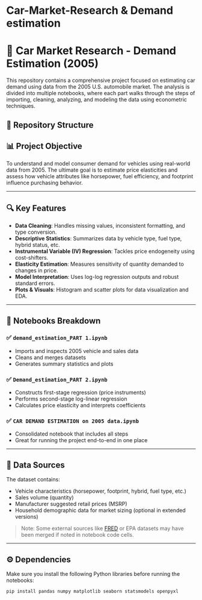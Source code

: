 # Car-Market-Research & Demand estimation
# 🚗 Car Market Research - Demand Estimation (2005)

This repository contains a comprehensive project focused on estimating car demand using data from the 2005 U.S. automobile market. The analysis is divided into multiple notebooks, where each part walks through the steps of importing, cleaning, analyzing, and modeling the data using econometric techniques.

## 📂 Repository Structure


## 📊 Project Objective

To understand and model consumer demand for vehicles using real-world data from 2005. The ultimate goal is to estimate price elasticities and assess how vehicle attributes like horsepower, fuel efficiency, and footprint influence purchasing behavior.

---

## 🔍 Key Features

- **Data Cleaning**: Handles missing values, inconsistent formatting, and type conversion.
- **Descriptive Statistics**: Summarizes data by vehicle type, fuel type, hybrid status, etc.
- **Instrumental Variable (IV) Regression**: Tackles price endogeneity using cost-shifters.
- **Elasticity Estimation**: Measures sensitivity of quantity demanded to changes in price.
- **Model Interpretation**: Uses log-log regression outputs and robust standard errors.
- **Plots & Visuals**: Histogram and scatter plots for data visualization and EDA.

---

## 📘 Notebooks Breakdown

### ✅ `demand_estimation_PART 1.ipynb`
- Imports and inspects 2005 vehicle and sales data
- Cleans and merges datasets
- Generates summary statistics and plots

### ✅ `Demand_estimation_PART 2.ipynb`
- Constructs first-stage regression (price instruments)
- Performs second-stage log-linear regression
- Calculates price elasticity and interprets coefficients

### ✅ `CAR DEMAND ESTIMATION on 2005 data.ipynb`
- Consolidated notebook that includes all steps
- Great for running the project end-to-end in one place

---

## 📁 Data Sources

The dataset contains:
- Vehicle characteristics (horsepower, footprint, hybrid, fuel type, etc.)
- Sales volume (quantity)
- Manufacturer suggested retail prices (MSRP)
- Household demographic data for market sizing (optional in extended versions)

> Note: Some external sources like [FRED](https://fred.stlouisfed.org/) or EPA datasets may have been merged if noted in notebook code cells.

---

## ⚙️ Dependencies

Make sure you install the following Python libraries before running the notebooks:

```bash
pip install pandas numpy matplotlib seaborn statsmodels openpyxl
